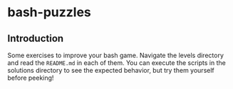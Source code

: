 # bash-puzzles

## Introduction

Some exercises to improve your bash game. Navigate the levels directory and read the `README.md` in each of them. You can execute the scripts in the solutions directory to see the expected behavior, but try them yourself before peeking!
